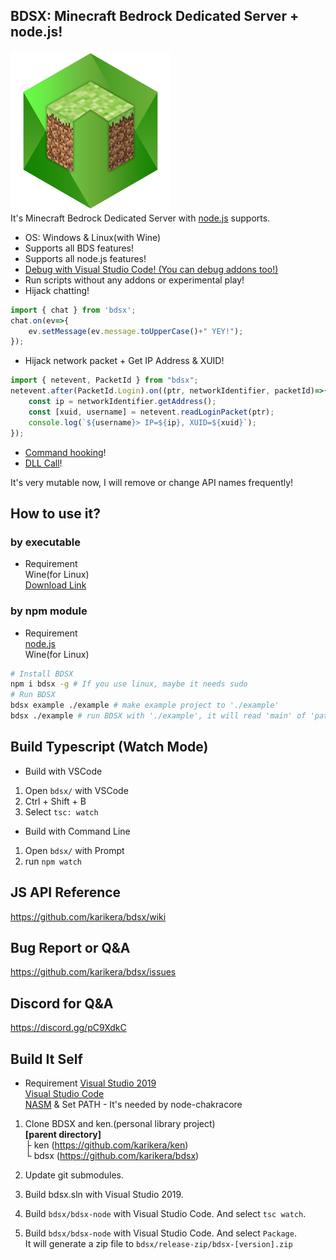 
## BDSX: Minecraft Bedrock Dedicated Server + node.js!
![logo](icon.png)  
It's Minecraft Bedrock Dedicated Server with [node.js](https://nodejs.org/) supports.  
* OS: Windows & Linux(with Wine)
* Supports all BDS features!
* Supports all node.js features!
* [Debug with Visual Studio Code! (You can debug addons too!)](https://github.com/karikera/bdsx/wiki/Debug-with-VSCode)
* Run scripts without any addons or experimental play!
* Hijack chatting!
```ts
import { chat } from 'bdsx';
chat.on(ev=>{
    ev.setMessage(ev.message.toUpperCase()+" YEY!");
});
```
* Hijack network packet + Get IP Address & XUID!
```ts
import { netevent, PacketId } from "bdsx";
netevent.after(PacketId.Login).on((ptr, networkIdentifier, packetId)=>{
    const ip = networkIdentifier.getAddress();
    const [xuid, username] = netevent.readLoginPacket(ptr);
    console.log(`${username}> IP=${ip}, XUID=${xuid}`);
});
```
* [Command hooking](https://github.com/karikera/bdsx/wiki/Command-Hooking)!
* [DLL Call](https://github.com/karikera/bdsx/wiki/Call-DLL-Directly)!
  
It's very mutable now, I will remove or change API names frequently!  

## How to use it?
### by executable
* Requirement  
Wine(for Linux)  
[Download Link](https://github.com/karikera/bdsx/releases/latest)

### by npm module
* Requirement  
[node.js](https://nodejs.org/)  
Wine(for Linux)  
```sh
# Install BDSX
npm i bdsx -g # If you use linux, maybe it needs sudo 
# Run BDSX
bdsx example ./example # make example project to './example'
bdsx ./example # run BDSX with './example', it will read 'main' of 'path/package.json
```


## Build Typescript (Watch Mode)
* Build with VSCode
1. Open `bdsx/` with VSCode
2. Ctrl + Shift + B
3. Select `tsc: watch`

* Build with Command Line
1. Open `bdsx/` with Prompt
2. run `npm watch`

## JS API Reference
https://github.com/karikera/bdsx/wiki

## Bug Report or Q&A
https://github.com/karikera/bdsx/issues

## Discord for Q&A
https://discord.gg/pC9XdkC

## Build It Self
* Requirement
[Visual Studio 2019](https://visualstudio.microsoft.com/)  
[Visual Studio Code](https://code.visualstudio.com/)  
[NASM](https://www.nasm.us/) & Set PATH - It's needed by node-chakracore  

1. Clone BDSX and ken.(personal library project)  
**[parent directory]**  
├ ken (https://github.com/karikera/ken)  
└ bdsx (https://github.com/karikera/bdsx)  

2. Update git submodules.

3. Build bdsx.sln with Visual Studio 2019.

4. Build `bdsx/bdsx-node` with Visual Studio Code. And select `tsc watch`.

5. Build `bdsx/bdsx-node` with Visual Studio Code. And select `Package`.  
 It will generate a zip file to `bdsx/release-zip/bdsx-[version].zip`

